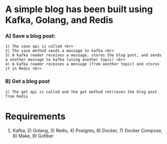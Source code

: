 # A simple blog has been built using Kafka, Golang, and Redis
### A) Save a blog post:
    1) The save api is called <br>
    2) The save method sends a message to kafka <br>
    3) A kafka reader receives a message, stores the blog post, and sends a another message to kafka (using another topic) <br>
    4) A kafka reader receives a message (from another topic) and stores it in Redis <br>

### B) Get a blog post
    1) The get api is called and the get method retrieves the blog post from Redis

# Requirements
1) Kafka, 2) Golang, 3) Redis, 4) Postgres, 6) Docker, 7) Docker Compose, 8) Make, 9) Gofiber